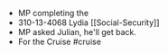 - MP completing the
- 310-13-4068 Lydia [[Social-Security]]
- MP asked Julian, he'll get back.
- For the Cruise #cruise